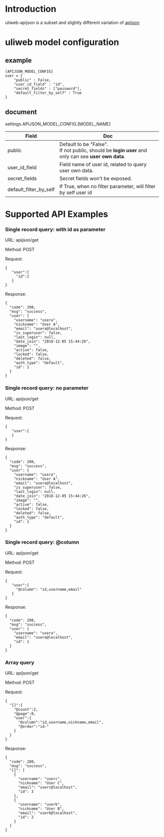 # Introduction

uliweb-apijson is a subset and slightly different variation of [apijson](https://github.com/TommyLemon/APIJSON/blob/master/Document.md)

# uliweb model configuration

## example

```
[APIJSON_MODEL_CONFIG]
user = {
    "public" : False,
    "user_id_field" : "id",
    "secret_fields" : ["password"],
    "default_filter_by_self" : True
}
```

## document

settings.APIJSON_MODEL_CONFIG.[MODEL_NAME]

| Field                  | Doc                                                          |
| ---------------------- | ------------------------------------------------------------ |
| public                 | Default to be "False".<br />If not public, should be **login user** and only can see **user own data**. |
| user_id_field          | Field name of user id, related to query user own data.       |
| secret_fields          | Secret fields won't be exposed.                              |
| default_filter_by_self | If True, when no filter parameter, will filter by self user id |

# Supported API Examples

### Single record query: with id as parameter

URL: apijson/get

Method: POST

Request:

```
{
   "user":{
     "id":1
   }
}
```

Response:

```
{
  "code": 200,
  "msg": "success",
  "user": {
    "username": "usera",
    "nickname": "User A",
    "email": "usera@localhost",
    "is_superuser": false,
    "last_login": null,
    "date_join": "2018-12-05 15:44:26",
    "image": "",
    "active": false,
    "locked": false,
    "deleted": false,
    "auth_type": "default",
    "id": 1
  }
}
```

### Single record query: no parameter

URL: apijson/get

Method: POST

Request:

```
{
   "user":{
   }
}
```

Response:

```
{
  "code": 200,
  "msg": "success",
  "user": {
    "username": "usera",
    "nickname": "User A",
    "email": "usera@localhost",
    "is_superuser": false,
    "last_login": null,
    "date_join": "2018-12-05 15:44:26",
    "image": "",
    "active": false,
    "locked": false,
    "deleted": false,
    "auth_type": "default",
    "id": 1
  }
}
```

### Single record query: @column

URL: apijson/get

Method: POST

Request:

```
{
   "user":{
     "@column": "id,username,email"
   }
}
```

Response:

```
{
  "code": 200,
  "msg": "success",
  "user": {
    "username": "usera",
    "email": "usera@localhost",
    "id": 1
  }
}
```

### Array query

URL: apijson/get

Method: POST

Request:

```
{
  "[]":{
    "@count":2,
    "@page":0,
    "user":{
      "@column":"id,username,nickname,email",
      "@order":"id-"
    }
  }
}
```

Response:

```
{
  "code": 200,
  "msg": "success",
  "[]": [
    {
      "username": "userc",
      "nickname": "User C",
      "email": "userc@localhost",
      "id": 3
    },
    {
      "username": "userb",
      "nickname": "User B",
      "email": "userb@localhost",
      "id": 2
    }
  ]
}
```

